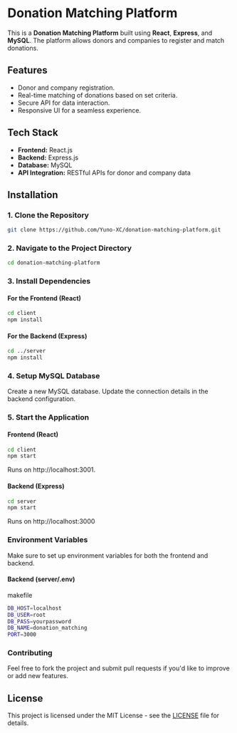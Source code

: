 # Donation Matching Platform

This is a **Donation Matching Platform** built using **React**, **Express**, and **MySQL**. The platform allows donors and companies to register and match donations.

## Features

- Donor and company registration.
- Real-time matching of donations based on set criteria.
- Secure API for data interaction.
- Responsive UI for a seamless experience.

## Tech Stack

- **Frontend:** React.js
- **Backend:** Express.js
- **Database:** MySQL
- **API Integration:** RESTful APIs for donor and company data

## Installation

### 1. Clone the Repository

```bash
git clone https://github.com/Yuno-XC/donation-matching-platform.git

```

### 2. Navigate to the Project Directory

```bash 
cd donation-matching-platform
```
### 3. Install Dependencies

#### For the Frontend (React)

```bash
cd client
npm install
```

#### For the Backend (Express)

```bash
cd ../server
npm install
```
### 4. Setup MySQL Database

Create a new MySQL database.
Update the connection details in the backend configuration.

### 5. Start the Application

#### Frontend (React)

```bash
cd client
npm start
```

Runs on http://localhost:3001.

#### Backend (Express)

```bash
cd server
npm start
```
Runs on http://localhost:3000

### Environment Variables

Make sure to set up environment variables for both the frontend and backend.

#### Backend (server/.env)

makefile
```bash
DB_HOST=localhost
DB_USER=root
DB_PASS=yourpassword
DB_NAME=donation_matching
PORT=3000
```
### Contributing

Feel free to fork the project and submit pull requests if you'd like to improve or add new features.

## License

This project is licensed under the MIT License - see the [LICENSE](./LICENSE) file for details.




